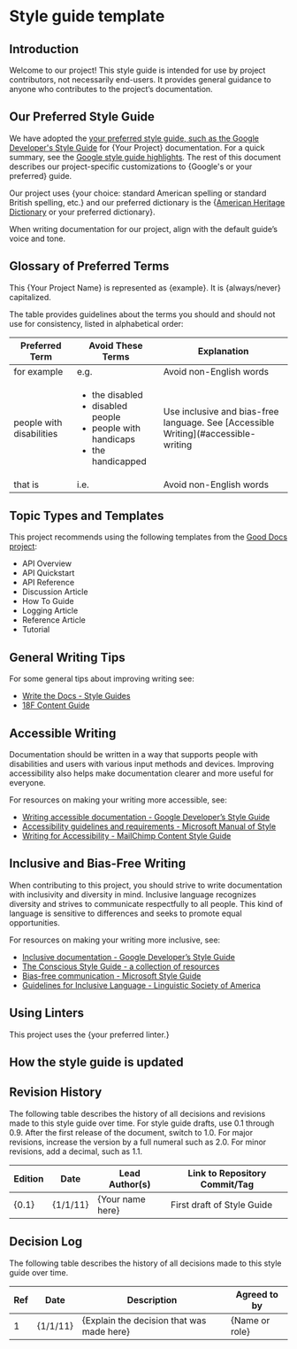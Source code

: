 <!-- Copy this Template. -->
<!-- Change the name of your project, such as "Good Docs style guide". -->
# Style guide template

<!-- Before using this template, please read the accompanying About the
Style Guide Template documentation. -->

## Introduction

Welcome to our project! This style guide is intended for use by project
contributors, not necessarily end-users. It provides general guidance to anyone
who contributes to the project’s documentation.

## Our Preferred Style Guide

We have adopted the
[your preferred style guide, such as the Google Developer's Style Guide](https://developers.google.com/style)
for {Your Project} documentation. For a quick summary, see the
[Google style guide highlights](https://developers.google.com/style/highlights).
The rest of this document describes our project-specific customizations to
{Google's or your preferred} guide.

Our project uses {your choice: standard American spelling or standard British
spelling, etc.} and our preferred dictionary is the
{[American Heritage Dictionary](https://ahdictionary.com/) or your preferred
dictionary}.

When writing documentation for our project, align with the default guide’s
voice and tone.

## Glossary of Preferred Terms

<!-- This first paragraph is optional or you could include in the word list. -->

This {Your Project Name} is represented as {example}. It is {always/never}
capitalized.

The table provides guidelines about the terms you should and should not use for
consistency, listed in alphabetical order:

Preferred Term  | Avoid These Terms  |  Explanation
--------------- | -----------------  |  -----------
for example     | e.g.               |  Avoid non-English words
people with disabilities  | <ul><li>the disabled</li><li>disabled people</li><li>people with handicaps</li><li>the handicapped</li></ul>  |  Use inclusive and bias-free language. See [Accessible Writing](#accessible-writing
that is         |  i.e.              |  Avoid non-English words

## Topic Types and Templates

This project recommends using the following templates from the
[Good Docs project](https://github.com/thegooddocsproject/templates):

- API Overview
- API Quickstart
- API Reference
- Discussion Article
- How To Guide
- Logging Article
- Reference Article
- Tutorial

## General Writing Tips

<!-- This section is optional -->

For some general tips about improving writing see:

- [Write the Docs - Style Guides](https://www.writethedocs.org/guide/writing/style-guides/#writing-style)
- [18F Content Guide](https://content-guide.18f.gov/)

## Accessible Writing

Documentation should be written in a way that supports people with disabilities
and users with various input methods and devices. Improving accessibility also
helps make documentation clearer and more useful for everyone.

For resources on making your writing more accessible, see:

- [Writing accessible documentation - Google Developer’s Style Guide](https://developers.google.com/style/accessibility)
- [Accessibility guidelines and requirements - Microsoft Manual of Style](https://docs.microsoft.com/en-us/style-guide/accessibility/accessibility-guidelines-requirements)
- [Writing for Accessibility - MailChimp Content Style Guide](https://styleguide.mailchimp.com/writing-for-accessibility/)

## Inclusive and Bias-Free Writing

When contributing to this project, you should strive to write documentation with
inclusivity and diversity in mind. Inclusive language recognizes diversity and
strives to communicate respectfully to all people. This kind of language is
sensitive to differences and seeks to promote equal opportunities.

For resources on making your writing more inclusive, see:

- [Inclusive documentation - Google Developer’s Style Guide](https://developers.google.com/style/inclusive-documentation)
- [The Conscious Style Guide - a collection of resources](https://consciousstyleguide.com/)
- [Bias-free communication - Microsoft Style Guide](https://docs.microsoft.com/en-us/style-guide/bias-free-communication)
- [Guidelines for Inclusive Language - Linguistic Society of America](https://www.linguisticsociety.org/resource/guidelines-inclusive-language)

## Using Linters

<!-- This section is optional -->

This project uses the {your preferred linter.}

<!-- Provide instructions or policies related to the linter here. -->

## How the style guide is updated

<!-- Indicate here how frequently your style guide is reviewed, who owns the
style guide, and how contributors can provide feedback on your style guide. -->

## Revision History

<!-- This section is optional -->

The following table describes the history of all decisions and revisions made to
this style guide over time. For style guide drafts, use 0.1 through 0.9. After
the first release of the document, switch to 1.0. For major revisions, increase
the version by a full numeral such as 2.0. For minor revisions, add a decimal,
such as 1.1.

Edition  |  Date      |  Lead Author(s)    |  Link to Repository Commit/Tag
-------  |  ----      |  --------------    |  -----------------------------
{0.1}    |  {1/1/11}  |  {Your name here}  |  First draft of Style Guide


## Decision Log

The following table describes the history of all decisions made to this style
guide over time.


Ref  |  Date     |  Description                               |  Agreed to by
---  |  ----     |  -----------                               |  ------------
1    | {1/1/11}  |  {Explain the decision that was made here} |  {Name or role}
